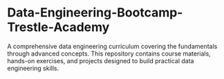 # Data-Engineering-Bootcamp-Trestle-Academy
A comprehensive data engineering curriculum covering the fundamentals through advanced concepts. This repository contains course materials, hands-on exercises, and projects designed to build practical data engineering skills.
